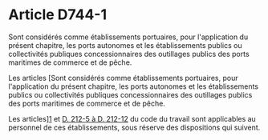 # Article D744-1

Sont considérés comme établissements portuaires, pour l'application du présent chapitre, les ports autonomes et les établissements publics ou collectivités publiques concessionnaires des outillages publics des ports maritimes de commerce et de pêche. 

Les articles [Sont considérés comme établissements portuaires, pour l'application du présent chapitre, les ports autonomes et les établissements publics ou collectivités publiques concessionnaires des outillages publics des ports maritimes de commerce et de pêche. 

Les articles][1] et [D. 212-5 à D. 212-12][2] du code du travail sont applicables au personnel de ces établissements, sous réserve des dispositions qui suivent.

 [1]: /affichCodeArticle.do?cidTexte=LEGITEXT000006072050&idArticle=LEGIARTI000006647821&dateTexte=&categorieLien=cid
 [2]: /affichCodeArticle.do?cidTexte=LEGITEXT000006072050&idArticle=LEGIARTI000006644287&dateTexte=&categorieLien=cid